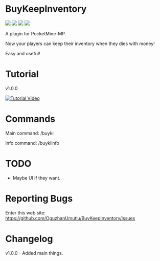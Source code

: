 # BuyKeepInventory
[![](https://poggit.pmmp.io/shield.state/BuyKeepInventory)](https://poggit.pmmp.io/p/BuyKeepInventory)
[![](https://poggit.pmmp.io/shield.api/BuyKeepInventory)](https://poggit.pmmp.io/p/BuyKeepInventory)
[![](https://poggit.pmmp.io/shield.dl.total/BuyKeepInventory)](https://poggit.pmmp.io/p/BuyKeepInventory)
[![](https://poggit.pmmp.io/shield.dl/BuyKeepInventory)](https://poggit.pmmp.io/p/BuyKeepInventory)

A plugin for PocketMine-MP.

Now your players can keep their inventory when they dies with money!

Easy and useful!

# Tutorial

v1.0.0

[![Tutorial Video](https://img.youtube.com/vi/TjtpxlRXDys/0.jpg)](https://www.youtube.com/watch?v=TjtpxlRXDys)

# Commands
Main command: /buyki

Info command: /buykiinfo

# TODO

- Maybe UI if they want.

# Reporting Bugs

Enter this web site: https://github.com/OguzhanUmutlu/BuyKeepInventory/issues

# Changelog

v1.0.0 - Added main things.
